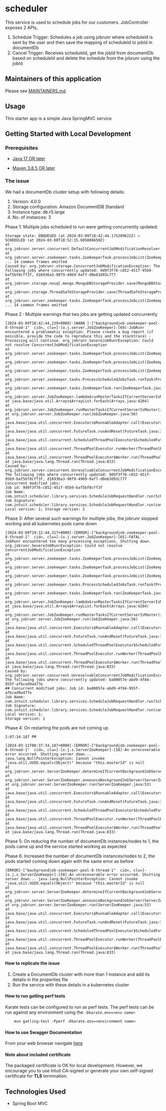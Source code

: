 # scheduler

This service is used to schedule jobs for our customers. 
JobController exposes 2 APIs, 
1. Schedule Trigger: Schedules a job using jobrunr where scheduleId is sent by the user and then save the mapping of scheduleId to jobId in documentDb
2. Cancel Trigger: Receives scheduleId, get the jobId from documentDb based on scheduleId and delete the schedule from the jobrunr using the jobId


## Maintainers of this application

Please see [MAINTAINERS.md](./MAINTAINERS.md).

## Usage

This starter app is a simple Java SpringMVC service

[//]: # (local development) 

## Getting Started with Local Development

### Prerequisites
* [Java 17 OR later](https://www.oracle.com/java/technologies/javase/jdk17-archive-downloads.html)

* [Maven 3.8.5 OR later](https://maven.apache.org/download.cgi)

### The issue

We had a documentDb cluster setup with following details:
1. Version: 4.0.0
2. Storage configuration: Amazon DocumentDB Standard
3. Instance type: db.r5.large
4. No. of instances: 3

Phase 1: Multiple jobs scheduled to run were getting concurrently updated:

```
Storage state: ENQUEUED (at 2024-03-09T18:42:44.175209622Z) ← SCHEDULED (at 2024-03-08T18:52:15.605886650Z)
at org.jobrunr.server.concurrent.DefaultConcurrentJobModificationResolver.resolve(DefaultConcurrentJobModificationResolver.java:50)
at org.jobrunr.server.zookeeper.tasks.ZooKeeperTask.processJobList(ZooKeeperTask.java:79)
... 14 common frames omitted
Caused by: org.jobrunr.storage.ConcurrentJobModificationException: The following jobs where concurrently updated: 9d9f3f76-c852-451f-95b9-baf5bf0cff3f, d16936a3-98f9-4969-9af7-d0e63d93c777
at org.jobrunr.storage.nosql.mongo.MongoDBStorageProvider.save(MongoDBStorageProvider.java:291)
at org.jobrunr.storage.ThreadSafeStorageProvider.save(ThreadSafeStorageProvider.java:112)
at org.jobrunr.server.zookeeper.tasks.ZooKeeperTask.processJobList(ZooKeeperTask.java:75)
... 14 common frames omitted
```

Phase 2 : Multiple warnings that two jobs are getting updated concurrently
```
[2024-03-09T18:42:44,239+0000]-[WARN ]-["backgroundjob-zookeeper-pool-8-thread-1"  cid=, clu=]-[o.j.server.JobZooKeeper]-[69]-JobRunr encountered a problematic exception. Please create a bug report (if possible, provide the code to reproduce this and the stacktrace) - Processing will continue. org.jobrunr.SevereJobRunrException: Could not resolve ConcurrentJobModificationException
at org.jobrunr.server.zookeeper.tasks.ZooKeeperTask.processJobList(ZooKeeperTask.java:81)
at org.jobrunr.server.zookeeper.tasks.ZooKeeperTask.processJobList(ZooKeeperTask.java:67)
at org.jobrunr.server.zookeeper.tasks.ZooKeeperTask.processJobList(ZooKeeperTask.java:59)
at org.jobrunr.server.zookeeper.tasks.ProcessScheduledJobsTask.runTask(ProcessScheduledJobsTask.java:26)
at org.jobrunr.server.zookeeper.tasks.ZooKeeperTask.run(ZooKeeperTask.java:47)
at org.jobrunr.server.JobZooKeeper.lambda$runMasterTasksIfCurrentServerIsMaster$0(JobZooKeeper.java:80)
at java.base/java.util.Arrays$ArrayList.forEach(Arrays.java:4204)
at org.jobrunr.server.JobZooKeeper.runMasterTasksIfCurrentServerIsMaster(JobZooKeeper.java:80)
at org.jobrunr.server.JobZooKeeper.run(JobZooKeeper.java:56)
at java.base/java.util.concurrent.Executors$RunnableAdapter.call(Executors.java:539)
at java.base/java.util.concurrent.FutureTask.runAndReset(FutureTask.java:305)
at java.base/java.util.concurrent.ScheduledThreadPoolExecutor$ScheduledFutureTask.run(ScheduledThreadPoolExecutor.java:305)
at java.base/java.util.concurrent.ThreadPoolExecutor.runWorker(ThreadPoolExecutor.java:1136)
at java.base/java.util.concurrent.ThreadPoolExecutor$Worker.run(ThreadPoolExecutor.java:635)
at java.base/java.lang.Thread.run(Thread.java:833)
Caused by: org.jobrunr.server.concurrent.UnresolvableConcurrentJobModificationException: The following jobs where concurrently updated: 9d9f3f76-c852-451f-95b9-baf5bf0cff3f, d16936a3-98f9-4969-9af7-d0e63d93c777
Concurrent modified jobs:
Job id: 9d9f3f76-c852-451f-95b9-baf5bf0cff3f
Job Name: com.intuit.scheduler.library.services.ScheduleJobRequestHandler.run(ScheduleTriggerRequest())
Job Signature: com.intuit.scheduler.library.services.ScheduleJobRequestHandler.run(com.intuit.scheduler.library.entities.ScheduleTriggerRequest)
Local version: 1; Storage version: 2
```
Phase 3: After several such warnings for multiple jobs, the jobrunr stopped working and all kubernetes pods came down
```
[2024-03-09T19:12:44,317+0000]-[ERROR]-["backgroundjob-zookeeper-pool-8-thread-1"  cid=, clu=]-[o.j.server.JobZooKeeper]-[65]-FATAL - JobRunr encountered too many processing exceptions. Shutting down.
org.jobrunr.SevereJobRunrException: Could not resolve ConcurrentJobModificationException 	
at org.jobrunr.server.zookeeper.tasks.ZooKeeperTask.processJobList(ZooKeeperTask.java:81) 	
at org.jobrunr.server.zookeeper.tasks.ZooKeeperTask.processJobList(ZooKeeperTask.java:67) 	
at org.jobrunr.server.zookeeper.tasks.ZooKeeperTask.processJobList(ZooKeeperTask.java:59) 	
at org.jobrunr.server.zookeeper.tasks.ProcessScheduledJobsTask.runTask(ProcessScheduledJobsTask.java:26) 	
at org.jobrunr.server.zookeeper.tasks.ZooKeeperTask.run(ZooKeeperTask.java:47) 	
at org.jobrunr.server.JobZooKeeper.lambda$runMasterTasksIfCurrentServerIsMaster$0(JobZooKeeper.java:80) 	
at java.base/java.util.Arrays$ArrayList.forEach(Arrays.java:4204) 	
at org.jobrunr.server.JobZooKeeper.runMasterTasksIfCurrentServerIsMaster(JobZooKeeper.java:80) 	
at org.jobrunr.server.JobZooKeeper.run(JobZooKeeper.java:56) 	
at java.base/java.util.concurrent.Executors$RunnableAdapter.call(Executors.java:539) 	
at java.base/java.util.concurrent.FutureTask.runAndReset(FutureTask.java:305) 	
at java.base/java.util.concurrent.ScheduledThreadPoolExecutor$ScheduledFutureTask.run(ScheduledThreadPoolExecutor.java:305) 	
at java.base/java.util.concurrent.ThreadPoolExecutor.runWorker(ThreadPoolExecutor.java:1136) 	
at java.base/java.util.concurrent.ThreadPoolExecutor$Worker.run(ThreadPoolExecutor.java:635) 	
at java.base/java.lang.Thread.run(Thread.java:833)
Caused by: org.jobrunr.server.concurrent.UnresolvableConcurrentJobModificationException: The following jobs where concurrently updated: ba00057e-abd9-4f84-955f-afbced9a477e
## Concurrent modified jobs: Job id: ba00057e-abd9-4f84-955f-afbced9a477e
Job Name: com.intuit.scheduler.library.services.ScheduleJobRequestHandler.run(ScheduleTriggerRequest()) 	
Job Signature: com.intuit.scheduler.library.services.ScheduleJobRequestHandler.run(com.intuit.scheduler.library.entities.ScheduleTriggerRequest) 	
Local version: 1;
Storage version: 1
```
Phase 4: On restarting the pods are not coming up
```
2:07:34.187 PM

[2024-03-11T08:37:34,187+0000]-[ERROR]-["backgroundjob-zookeeper-pool-8-thread-1"  cid=, clu=]-[o.j.s.ServerZooKeeper]-[58]-An unrecoverable error occurred. Shutting server down... java.lang.NullPointerException: Cannot invoke "java.util.UUID.equals(Object)" because "this.masterId" is null
at org.jobrunr.server.ServerZooKeeper.determineIfCurrentBackgroundJobServerIsMaster(ServerZooKeeper.java:123)
at org.jobrunr.server.ServerZooKeeper.announceBackgroundJobServer(ServerZooKeeper.java:77)
at org.jobrunr.server.ServerZooKeeper.run(ServerZooKeeper.java:53)
at java.base/java.util.concurrent.Executors$RunnableAdapter.call(Executors.java:539)
at java.base/java.util.concurrent.FutureTask.runAndReset(FutureTask.java:305)
at java.base/java.util.concurrent.ScheduledThreadPoolExecutor$ScheduledFutureTask.run(ScheduledThreadPoolExecutor.java:305)
at java.base/java.util.concurrent.ThreadPoolExecutor.runWorker(ThreadPoolExecutor.java:1136)
at java.base/java.util.concurrent.ThreadPoolExecutor$Worker.run(ThreadPoolExecutor.java:635)
at java.base/java.lang.Thread.run(Thread.java:833)
```
Phase 5: On reducing the number of documentDb instances/nodes to 1, the pods came up and the service started working as expected

Phase 6: Increased the number of documentDb instances/nodes to 2, the pods started coming down again with the same error as before
```
[ERROR]-["backgroundjob-zookeeper-pool-8-thread-1"  cid=, clu=]-[o.j.s.ServerZooKeeper]-[58]-An unrecoverable error occurred. Shutting server down... java.lang.NullPointerException: Cannot invoke "java.util.UUID.equals(Object)" because "this.masterId" is null
at org.jobrunr.server.ServerZooKeeper.determineIfCurrentBackgroundJobServerIsMaster(ServerZooKeeper.java:123)
at org.jobrunr.server.ServerZooKeeper.announceBackgroundJobServer(ServerZooKeeper.java:77)
at org.jobrunr.server.ServerZooKeeper.run(ServerZooKeeper.java:53)
at java.base/java.util.concurrent.Executors$RunnableAdapter.call(Executors.java:539)
at java.base/java.util.concurrent.FutureTask.runAndReset(FutureTask.java:305)
at java.base/java.util.concurrent.ScheduledThreadPoolExecutor$ScheduledFutureTask.run(ScheduledThreadPoolExecutor.java:305)
at java.base/java.util.concurrent.ThreadPoolExecutor.runWorker(ThreadPoolExecutor.java:1136)
at java.base/java.util.concurrent.ThreadPoolExecutor$Worker.run(ThreadPoolExecutor.java:635)
at java.base/java.lang.Thread.run(Thread.java:833)
```


#### How to replicate the issue 

1. Create a DocumentDb cluster with more than 1 instance and add its details in the properties file
2. Run the service with these details in a kubernetes cluster


#### How to run gatling perf tests
Karate tests can be configured to run as perf tests. The perf tests can be run against any environment using the `-Dkarate.env=<env name>`

```
    mvn gatling:test -Pperf -Dkarate.env=<environment name>
``` 

#### How to use Swagger Documentation
From your web browser navigate [here](http://localhost:8080/swagger-ui.html)


#### Note about included certificate

The packaged certificate is OK for local development. However, we encourage you to use Intuit CA-signed or generate your own self-signed certificate for **TLS** termination.


## Technologies Used
- Spring Boot MVC
